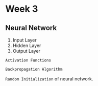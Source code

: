 # Week 3

## Neural Network

1. Input Layer
2. Hidden Layer
3. Output Layer

`Activation Functions`

`Backpropagation Algorithm`

`Random Initialization` of neural network.